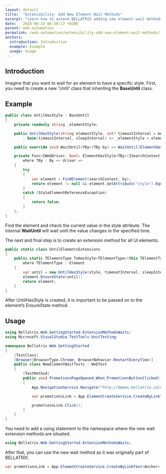 ```yaml
---
layout: default
title:  "Extensibility- Add New Element Wait Methods"
excerpt: "Learn how to extend BELLATRIX adding new element wait methods."
date:   2018-06-23 06:50:17 +0200
parent: web-automation
permalink: /web-automation/extensibility-add-new-element-wait-methods/
anchors:
  introduction: Introduction
  example: Example
  usage: Usage
---
```

Introduction
------------
Imagine that you want to wait for an element to have a specific style. First, you need to create a new 'Until' class that inheriting the **BaseUntil** class.

Example
-------
```csharp
public class UntilHasStyle : BaseUntil
{
    private readonly string _elementStyle;

    public UntilHasStyle(string elementStyle, int? timeoutInterval = null, int? sleepInterval = null)
        : base(timeoutInterval, sleepInterval) => _elementStyle = elementStyle;

    public override void WaitUntil<TBy>(TBy by) => WaitUntil(ElementHasStyle(WrappedWebDriver, by), TimeoutInterval, SleepInterval);

    private Func<IWebDriver, bool> ElementHasStyle<TBy>(ISearchContext searchContext, TBy by)
        where TBy : By => driver =>
    {
        try
        {
            var element = FindElement(searchContext, by);
            return element != null && element.GetAttribute("style").Equals(_elementStyle);
        }
        catch (StaleElementReferenceException)
        {
            return false;
        }
    };
}
```
Find the element and check the current value in the style attribute. The internal **WaitUntil** will wait until the value changes in the specified time.

The next and final step is to create an extension method for all UI elements.

```csharp
public static class UntilElementsExtensions
{
    public static TElementType ToHasStyle<TElementType>(this TElementType element, string style, int? timeoutInterval = null, int? sleepInterval = null)
        where TElementType : Element
    {
        var until = new UntilHasStyle(style, timeoutInterval, sleepInterval);
        element.EnsureState(until);
        return element;
    }
}
```
After UntilHasStyle is created, it is important to be passed on to the element’s EnsureState method.

Usage
------------
```csharp
using Bellatrix.Web.GettingStarted.ExtensionMethodsWaits;
using Microsoft.VisualStudio.TestTools.UnitTesting;

namespace Bellatrix.Web.GettingStarted
{
    [TestClass]
    [Browser(BrowserType.Chrome, BrowserBehavior.RestartEveryTime)]
    public class NewElementWaitTests : WebTest
    {
        [TestMethod]
        public void PromotionsPageOpened_When_PromotionsButtonClicked()
        {
            App.NavigationService.Navigate("http://demos.bellatrix.solutions/");

            var promotionsLink = App.ElementCreateService.CreateByLinkText<Anchor>("promo").ToHasStyle("padding: 1.618em 1em");

            promotionsLink.Click();
        }
    }
}
```
You need to add a using statement to the namespace where the new wait extension methods are situated.

```csharp
using Bellatrix.Web.GettingStarted.ExtensionMethodsWaits;
```
After that, you can use the new wait method as it was originally part of BELLATRIX.
```csharp
var promotionsLink = App.ElementCreateService.CreateByLinkText<Anchor>("promo").ToHasStyle("padding: 1.618em 1em");
```
